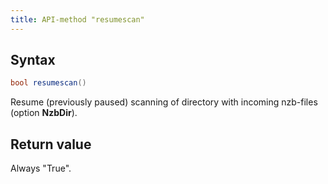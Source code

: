 ```yaml
---
title: API-method "resumescan"
---
```

## Syntax
```C#
bool resumescan()
```

Resume (previously paused) scanning of directory with incoming nzb-files (option **NzbDir**).

## Return value
Always "True".
